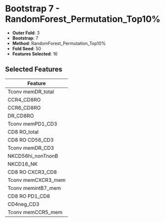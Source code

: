 # Bootstrap 7 - RandomForest_Permutation_Top10%

- **Outer Fold**: 3
- **Bootstrap**: 7
- **Method**: RandomForest_Permutation_Top10%
- **Fold Seed**: 50
- **Features Selected**: 16

## Selected Features

| Feature |
|---------|
| Tconv memDR_total |
| CCR4_CD8RO |
| CCR6_CD8RO |
| DR_CD8RO |
| Tconv memPD1_CD3 |
| CD8 RO_total |
| CD8 RO CD56_CD3 |
| Tconv memDR_CD3 |
| NKCD56hi_nonTnonB |
| NKCD16_NK |
| CD8 RO CXCR3_CD8 |
| Tconv memCXCR3_mem |
| Tconv memintB7_mem |
| CD8 RO PD1_CD8 |
| CD4neg_CD3 |
| Tconv memCCR5_mem |
